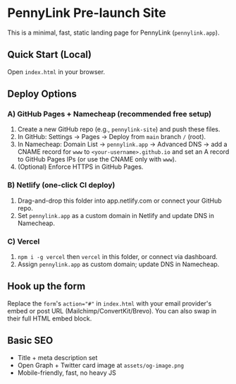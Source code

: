 # PennyLink Pre-launch Site

This is a minimal, fast, static landing page for PennyLink (`pennylink.app`).

## Quick Start (Local)
Open `index.html` in your browser.

## Deploy Options

### A) GitHub Pages + Namecheap (recommended free setup)
1. Create a new GitHub repo (e.g., `pennylink-site`) and push these files.
2. In GitHub: Settings → Pages → Deploy from `main` branch `/` (root).
3. In Namecheap: Domain List → `pennylink.app` → Advanced DNS → add a CNAME record for `www` to `<your-username>.github.io` and set an A record to GitHub Pages IPs (or use the CNAME only with `www`).
4. (Optional) Enforce HTTPS in GitHub Pages.

### B) Netlify (one-click CI deploy)
1. Drag-and-drop this folder into app.netlify.com or connect your GitHub repo.
2. Set `pennylink.app` as a custom domain in Netlify and update DNS in Namecheap.

### C) Vercel
1. `npm i -g vercel` then `vercel` in this folder, or connect via dashboard.
2. Assign `pennylink.app` as custom domain; update DNS in Namecheap.

## Hook up the form
Replace the `form`'s `action="#"` in `index.html` with your email provider's embed or post URL (Mailchimp/ConvertKit/Brevo). You can also swap in their full HTML embed block.

## Basic SEO
- Title + meta description set
- Open Graph + Twitter card image at `assets/og-image.png`
- Mobile-friendly, fast, no heavy JS

